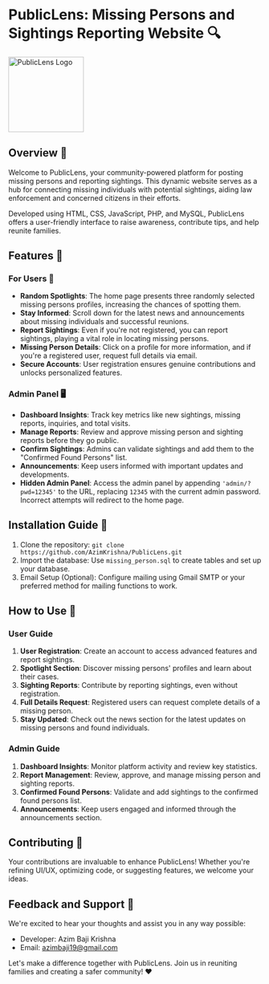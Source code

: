 # PublicLens: Missing Persons and Sightings Reporting Website :mag:

<img src="img/fav.ico" alt="PublicLens Logo" width="150" height="150">

## Overview :rocket:

Welcome to PublicLens, your community-powered platform for posting missing persons and reporting sightings. This dynamic website serves as a hub for connecting missing individuals with potential sightings, aiding law enforcement and concerned citizens in their efforts.

Developed using HTML, CSS, JavaScript, PHP, and MySQL, PublicLens offers a user-friendly interface to raise awareness, contribute tips, and help reunite families.

## Features 🌟

### For Users :busts_in_silhouette:

- **Random Spotlights**: The home page presents three randomly selected missing persons profiles, increasing the chances of spotting them.
- **Stay Informed**: Scroll down for the latest news and announcements about missing individuals and successful reunions.
- **Report Sightings**: Even if you're not registered, you can report sightings, playing a vital role in locating missing persons.
- **Missing Person Details**: Click on a profile for more information, and if you're a registered user, request full details via email.
- **Secure Accounts**: User registration ensures genuine contributions and unlocks personalized features.

### Admin Panel :desktop_computer:

- **Dashboard Insights**: Track key metrics like new sightings, missing reports, inquiries, and total visits.
- **Manage Reports**: Review and approve missing person and sighting reports before they go public.
- **Confirm Sightings**: Admins can validate sightings and add them to the "Confirmed Found Persons" list.
- **Announcements**: Keep users informed with important updates and developments.
- **Hidden Admin Panel**: Access the admin panel by appending `'admin/?pwd=12345'` to the URL, replacing `12345` with the current admin password. Incorrect attempts will redirect to the home page.

## Installation Guide :wrench:

1. Clone the repository: `git clone https://github.com/AzimKrishna/PublicLens.git`
2. Import the database: Use `missing_person.sql` to create tables and set up your database.
3. Email Setup (Optional): Configure mailing using Gmail SMTP or your preferred method for mailing functions to work.

## How to Use :book:

### User Guide

1. **User Registration**: Create an account to access advanced features and report sightings.
2. **Spotlight Section**: Discover missing persons' profiles and learn about their cases.
3. **Sighting Reports**: Contribute by reporting sightings, even without registration.
4. **Full Details Request**: Registered users can request complete details of a missing person.
5. **Stay Updated**: Check out the news section for the latest updates on missing persons and found individuals.

### Admin Guide

1. **Dashboard Insights**: Monitor platform activity and review key statistics.
2. **Report Management**: Review, approve, and manage missing person and sighting reports.
3. **Confirmed Found Persons**: Validate and add sightings to the confirmed found persons list.
4. **Announcements**: Keep users engaged and informed through the announcements section.

## Contributing 🤝

Your contributions are invaluable to enhance PublicLens! Whether you're refining UI/UX, optimizing code, or suggesting features, we welcome your ideas.

## Feedback and Support 💌

We're excited to hear your thoughts and assist you in any way possible:
- Developer: Azim Baji Krishna
- Email: azimbaji19@gmail.com

Let's make a difference together with PublicLens. Join us in reuniting families and creating a safer community! :heart:
